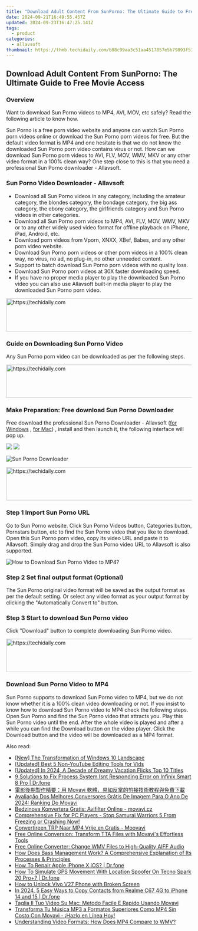 ```yaml
---
title: "Download Adult Content From SunPorno: The Ultimate Guide to Free Movie Access"
date: 2024-09-21T16:49:55.457Z
updated: 2024-09-23T16:47:25.141Z
tags:
  - product
categories:
  - allavsoft
thumbnail: https://thmb.techidaily.com/b88c99aa3c51aa4517857e5b79893f53f6ca04daaffc99f79faac8fc9b5eb352.jpg
---
```


## Download Adult Content From SunPorno: The Ultimate Guide to Free Movie Access

### Overview

Want to download Sun Porno videos to MP4, AVI, MOV, etc safely? Read the following article to know how.

Sun Porno is a free porn video website and anyone can watch Sun Porno porn videos online or download the Sun Porno porn videos for free. But the default video format is MP4 and one hesitate is that we do not know the downloaded Sun Porno porn video contains virus or not. How can we download Sun Porno porn videos to AVI, FLV, MOV, WMV, MKV or any other video format in a 100% clean way? One step close to this is that you need a professional Sun Porno downloader - Allavsoft.

### Sun Porno Video Downloader - Allavsoft

* Download all Sun Porno videos in any category, including the amateur category, the blondes category, the bondage category, the big ass category, the ebony category, the girlfriends category and Sun Porno videos in other categories.
* Download all Sun Porno porn videos to MP4, AVI, FLV, MOV, WMV, MKV or to any other widely used video format for offline playback on iPhone, iPad, Android, etc.
* Download porn videos from Vporn, XNXX, XBef, Babes, and any other porn video website.
* Download Sun Porno porn videos or other porn videos in a 100% clean way, no virus, no ad, no plug-in, no other unneeded content.
* Support to batch download Sun Porno porn videos with no quality loss.
* Download Sun Porno porn videos at 30X faster downloading speed.
* If you have no proper media player to play the downloaded Sun Porno video you can also use Allavsoft built-in media player to play the downloaded Sun Porno porn video.

<!-- affiliate ads begin -->
<a href="https://unicoeye.pxf.io/c/5597632/2134238/18498" target="_top" id="2134238">
  <img src="//a.impactradius-go.com/display-ad/18498-2134238" border="0" alt="https://techidaily.com" width="728" height="90"/>
</a>
<img height="0" width="0" src="https://unicoeye.pxf.io/i/5597632/2134238/18498" style="position:absolute;visibility:hidden;" border="0" />
<!-- affiliate ads end -->

### Guide on Downloading Sun Porno Video

Any Sun Porno porn video can be downloaded as per the following steps.

<!-- affiliate ads begin -->
<a href="https://ephamedtechinc.pxf.io/c/5597632/2123509/26400" target="_top" id="2123509">
  <img src="//a.impactradius-go.com/display-ad/26400-2123509" border="0" alt="https://techidaily.com" width="728" height="90"/>
</a>
<img height="0" width="0" src="https://ephamedtechinc.pxf.io/i/5597632/2123509/26400" style="position:absolute;visibility:hidden;" border="0" />
<!-- affiliate ads end -->

### Make Preparation: Free download Sun Porno Downloader

Free download the professional Sun Porno Downloader - Allavsoft ([for Windows](https://tools.techidaily.com/allavsoft/products/) , [for Mac](https://tools.techidaily.com/allavsoft/products/)) , install and then launch it, the following interface will pop up.

[![](https://www.allavsoft.com/how-to/../images/how-to/free-download-win.jpg)](https://tools.techidaily.com/allavsoft/products/) [![](https://www.allavsoft.com/how-to/../images/how-to/free-download-mac.jpg)](https://tools.techidaily.com/allavsoft/products/)

![Sun Porno Downloader](https://www.allavsoft.com/how-to/../images/allavsoft/screen-shot-600.jpg)

<!-- affiliate ads begin -->
<a href="https://appsumo.8odi.net/c/5597632/2094479/7443" target="_top" id="2094479">
  <img src="//a.impactradius-go.com/display-ad/7443-2094479" border="0" alt="https://techidaily.com" width="728" height="90"/>
</a>
<img height="0" width="0" src="https://appsumo.8odi.net/i/5597632/2094479/7443" style="position:absolute;visibility:hidden;" border="0" />
<!-- affiliate ads end -->

### Step 1 Import Sun Porno URL

Go to Sun Porno website. Click Sun Porno Videos button, Categories button, Pornstars button, etc to find the Sun Porno video that you like to download. Open this Sun Porno porn video, copy its video URL and paste it to Allavsoft. Simply drag and drop the Sun Porno video URL to Allavsoft is also supported.

![How to Download Sun Porno Video to MP4?](https://www.allavsoft.com/how-to/../images/how-to/download-rtmp-video/download-rtmp-video.jpg)

### Step 2 Set final output format (Optional)

The Sun Porno original video format will be saved as the output format as per the default setting. Or select any video format as your output format by clicking the "Automatically Convert to" button.

### Step 3 Start to download Sun Porno video

Click "Download" button to complete downloading Sun Porno video.

<!-- affiliate ads begin -->
<a href="https://appsumo.8odi.net/c/5597632/2123738/7443" target="_top" id="2123738">
  <img src="//a.impactradius-go.com/display-ad/7443-2123738" border="0" alt="https://techidaily.com" width="600" height="90"/>
</a>
<img height="0" width="0" src="https://appsumo.8odi.net/i/5597632/2123738/7443" style="position:absolute;visibility:hidden;" border="0" />
<!-- affiliate ads end -->

### Download Sun Porno Video to MP4

Sun Porno supports to download Sun Porno video to MP4, but we do not know whether it is a 100% clean video downloading or not. If you insist to know how to download Sun Porno video to MP4 check the following steps. Open Sun Porno and find the Sun Porno video that attracts you. Play this Sun Porno video until the end. After the whole video is played and after a while you can find the Download button on the video player. Click the Download button and the video will be downloaded as a MP4 format.

<ins class="adsbygoogle"
     style="display:block"
     data-ad-format="autorelaxed"
     data-ad-client="ca-pub-7571918770474297"
     data-ad-slot="1223367746"></ins>

<ins class="adsbygoogle"
     style="display:block"
     data-ad-client="ca-pub-7571918770474297"
     data-ad-slot="8358498916"
     data-ad-format="auto"
     data-full-width-responsive="true"></ins>

<span class="atpl-alsoreadstyle">Also read:</span>
<div><ul>
<li><a href="https://fox-direct.techidaily.com/new-the-transformation-of-windows-10-landscape/"><u>[New] The Transformation of Windows 10 Landscape</u></a></li>
<li><a href="https://youtube-clips.techidaily.com/updated-best-5-non-youtube-editing-tools-for-vids/"><u>[Updated] Best 5 Non-YouTube Editing Tools for Vids</u></a></li>
<li><a href="https://fox-info.techidaily.com/updated-in-2024-a-decade-of-dreamy-vacation-flicks-top-10-titles/"><u>[Updated] In 2024, A Decade of Dreamy Vacation Flicks Top 10 Titles</u></a></li>
<li><a href="https://howto.techidaily.com/9-solutions-to-fix-process-system-isnt-responding-error-on-infinix-smart-8-pro-drfone-by-drfone-fix-android-problems-fix-android-problems/"><u>9 Solutions to Fix Process System Isnt Responding Error on Infinix Smart 8 Pro | Dr.fone</u></a></li>
<li><a href="https://win-outstanding.techidaily.com/1726218533831-movavi/"><u>電影後期製作精要：用 Movavi 軟體，易如反掌的剪接技術教程與免費下載</u></a></li>
<li><a href="https://win-outstanding.techidaily.com/avaliacao-dos-melhores-conversores-gratis-de-imagem-para-o-ano-de-2024-ranking-do-movavi/"><u>Avaliação Dos Melhores Conversores Grátis De Imagem Para O Ano De 2024: Ranking Do Movavi</u></a></li>
<li><a href="https://win-outstanding.techidaily.com/bedzinova-konvertera-gratis-avifilter-online-movavicz/"><u>Bedzinova Konvertera Gratis: Avifilter Online - movavi.cz</u></a></li>
<li><a href="https://win-able.techidaily.com/comprehensive-fix-for-pc-players-stop-samurai-warriors-5-from-freezing-or-crashing-now/"><u>Comprehensive Fix for PC Players - Stop Samurai Warriors 5 From Freezing or Crashing Now!</u></a></li>
<li><a href="https://win-outstanding.techidaily.com/convertireen-trp-naar-mp4-vrije-en-gratis-moovavi/"><u>Convertireen TRP Naar MP4 Vrije en Gratis - Moovavi</u></a></li>
<li><a href="https://win-outstanding.techidaily.com/free-online-conversion-transform-tta-files-with-movavis-effortless-tools/"><u>Free Online Conversion: Transform TTA Files with Movavi's Effortless Tools</u></a></li>
<li><a href="https://win-outstanding.techidaily.com/free-online-converter-change-wmv-files-to-high-quality-aiff-audio/"><u>Free Online Converter: Change WMV Files to High-Quality AIFF Audio</u></a></li>
<li><a href="https://techtrends.techidaily.com/how-does-bass-management-work-a-comprehensive-explanation-of-its-processes-and-principles/"><u>How Does Bass Management Work? A Comprehensive Explanation of Its Processes & Principles</u></a></li>
<li><a href="https://techidaily.com/how-to-repair-apple-iphone-x-ios-drfone-by-drfone-ios-system-repair-ios-system-repair/"><u>How To Repair Apple iPhone X iOS? | Dr.fone</u></a></li>
<li><a href="https://fake-location.techidaily.com/how-to-simulate-gps-movement-with-location-spoofer-on-tecno-spark-20-proplus-drfone-by-drfone-virtual-android/"><u>How To Simulate GPS Movement With Location Spoofer On Tecno Spark 20 Pro+? | Dr.fone</u></a></li>
<li><a href="https://android-unlock.techidaily.com/how-to-unlock-vivo-v27-phone-with-broken-screen-by-drfone-android/"><u>How to Unlock Vivo V27 Phone with Broken Screen</u></a></li>
<li><a href="https://android-transfer.techidaily.com/in-2024-5-easy-ways-to-copy-contacts-from-realme-c67-4g-to-iphone-14-and-15-drfone-by-drfone-transfer-from-android-transfer-from-android/"><u>In 2024, 5 Easy Ways to Copy Contacts from Realme C67 4G to iPhone 14 and 15 | Dr.fone</u></a></li>
<li><a href="https://win-outstanding.techidaily.com/taglia-il-tuo-video-su-mac-metodo-facile-e-rapido-usando-movavi/"><u>Taglia Il Tuo Video Su Mac: Metodo Facile E Rapido Usando Movavi</u></a></li>
<li><a href="https://win-outstanding.techidaily.com/transforma-tu-musica-mp3-a-formatos-superiores-como-mp4-sin-costo-con-movavi-hazlo-en-linea-hoy/"><u>Transforma Tu Música MP3 a Formatos Superiores Como MP4 Sin Costo Con Movavi - ¡Hazlo en Línea Hoy!</u></a></li>
<li><a href="https://win-outstanding.techidaily.com/understanding-video-formats-how-does-mp4-compare-to-wmv/"><u>Understanding Video Formats: How Does MP4 Compare to WMV?</u></a></li>
</ul></div>

